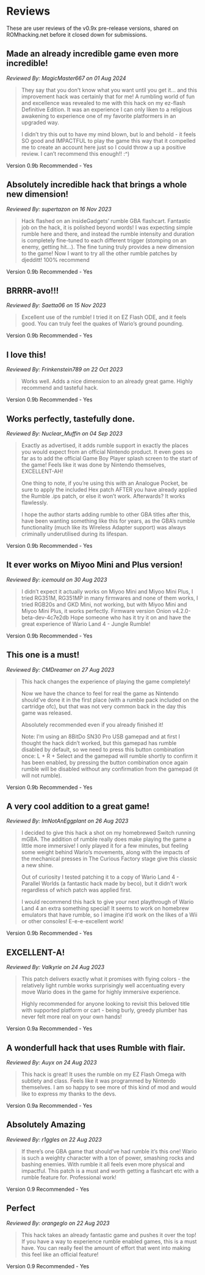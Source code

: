 # Reviews

These are user reviews of the v0.9x pre-release versions, shared on ROMhacking.net before it closed down for submissions.

## Made an already incredible game even more incredible!
_Reviewed By: MagicMaster667 on 01 Aug 2024_

>They say that you don’t know what you want until you get it… and this improvement hack was certainly that for me! A rumbling world of fun and excellence was revealed to me with this hack on my ez-flash Definitive Edition. It was an experience I can only liken to a religious awakening to experience one of my favorite platformers in an upgraded way.
>
>I didn’t try this out to have my mind blown, but lo and behold - it feels SO good and IMPACTFUL to play the game this way that it compelled me to create an account here just so I could throw a up a positive review. I can’t recommend this enough!! :^)

Version 0.9b Recommended - Yes

## Absolutely incredible hack that brings a whole new dimension!
_Reviewed By: supertazon on 16 Nov 2023_

>Hack flashed on an insideGadgets’ rumble GBA flashcart. Fantastic job on the hack, it is polished beyond words! I was expecting simple rumble here and there, and instead the rumble intensity and duration is completely fine-tuned to each different trigger (stomping on an enemy, getting hit…). The fine tuning truly provides a new dimension to the game! Now I want to try all the other rumble patches by djedditt! 100% recommend

Version 0.9b Recommended - Yes

## BRRRR-avo!!!
_Reviewed By: Saetta06 on 15 Nov 2023_

>Excellent use of the rumble! I tried it on EZ Flash ODE, and it feels good. You can truly feel the quakes of Wario’s ground pounding.

Version 0.9b Recommended - Yes

## I love this!
_Reviewed By: Frinkenstein789 on 22 Oct 2023_

>Works well. Adds a nice dimension to an already great game. Highly recommend and tasteful hack.

Version 0.9b Recommended - Yes

## Works perfectly, tastefully done.
_Reviewed By: Nuclear_Muffin on 04 Sep 2023_

>Exactly as advertised, it adds rumble support in exactly the places you would expect from an official Nintendo product. It even goes so far as to add the official Game Boy Player splash screen to the start of the game! Feels like it was done by Nintendo themselves, EXCELLENT-AH!
>
>One thing to note, if you’re using this with an Analogue Pocket, be sure to apply the included Hex patch AFTER you have already applied the Rumble .ips patch, or else it won’t work. Afterwards? It works flawlessly.
>
>I hope the author starts adding rumble to other GBA titles after this, have been wanting something like this for years, as the GBA’s rumble functionality (much like its Wireless Adapter support) was always criminally underutilised during its lifespan.

Version 0.9b Recommended - Yes

## It ever works on Miyoo Mini and Plus version!
_Reviewed By: icemould on 30 Aug 2023_
>
>I didn’t expect it actually works on Miyoo Mini and Miyoo Mini Plus, I tried RG351M, RG351MP in many firmwares and none of them works, I tried RGB20s and GKD Mini, not working, but with Miyoo Mini and Miyoo Mini Plus, it works perfectly. Firmware version Onion v4.2.0-beta-dev-4c7e2db Hope someone who has it try it on and have the great experience of Wario Land 4 - Jungle Rumble!

Version 0.9b Recommended - Yes

## This one is a must!
_Reviewed By: CMDreamer on 27 Aug 2023_

>This hack changes the experience of playing the game completely!
>
>Now we have the chance to feel for real the game as Nintendo should’ve done it in the first place (with a rumble pack included on the cartridge ofc), but that was not very common back in the day this game was released.
>
>Absolutely recommended even if you already finished it!
>
>Note: I’m using an 8BitDo SN30 Pro USB gamepad and at first I thought the hack didn’t worked, but this gamepad has rumble disabled by default, so we need to press this button combination once: L + R + Select and the gamepad will rumble shortly to confirm it has been enabled, by pressing the button combination once again rumble will be disabled without any confirmation from the gamepad (it will not rumble).

Version 0.9b Recommended - Yes

## A very cool addition to a great game!
_Reviewed By: ImNotAnEggplant on 26 Aug 2023_

>I decided to give this hack a shot on my homebrewed Switch running mGBA. The addition of rumble really does make playing the game a little more immersive! I only played it for a few minutes, but feeling some weight behind Wario’s movements, along with the impacts of the mechanical presses in The Curious Factory stage give this classic a new shine.
>
>Out of curiosity I tested patching it to a copy of Wario Land 4 - Parallel Worlds (a fantastic hack made by beco), but it didn’t work regardless of which patch was applied first.
>
>I would recommend this hack to give your next playthrough of Wario Land 4 an extra something special! It seems to work on homebrew emulators that have rumble, so I imagine it’d work on the likes of a Wii or other consoles! E-e-e-excellent work!

Version 0.9b Recommended - Yes

## EXCELLENT-A!
_Reviewed By: Valkyrie on 24 Aug 2023_

>This patch delivers exactly what it promises with flying colors - the relatively light rumble works surprisingly well accentuating every move Wario does in the game for highly immersive experience.
>
>Highly recommended for anyone looking to revisit this beloved title with supported platform or cart - being burly, greedy plumber has never felt more real on your own hands!

Version 0.9a Recommended - Yes

## A wonderfull hack that uses Rumble with flair.
_Reviewed By: Auyx on 24 Aug 2023_

>This hack is great! It uses the rumble on my EZ Flash Omega with subtlety and class. Feels like it was programmed by Nintendo themselves. I am so happy to see more of this kind of mod and would like to express my thanks to the devs.

Version 0.9a Recommended - Yes

## Absolutely Amazing
_Reviewed By: r1ggles on 22 Aug 2023_

>If there’s one GBA game that should’ve had rumble it’s this one! Wario is such a weighty character with a ton of power, smashing rocks and bashing enemies. With rumble it all feels even more physical and impactful. This patch is a must and worth getting a flashcart etc with a rumble feature for. Professional work!

Version 0.9 Recommended - Yes

## Perfect
_Reviewed By: orangeglo on 22 Aug 2023_

>This hack takes an already fantastic game and pushes it over the top! If you have a way to experience rumble enabled games, this is a must have. You can really feel the amount of effort that went into making this feel like an official feature!

Version 0.9 Recommended - Yes
